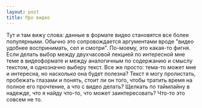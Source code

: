 ```yaml
---
layout: post
title: Про видео
---
```



Тут и там вижу слова: данные в формате видео становятся все более популярными. Обычно это сопровождается аргументами вроде "видео удобнее воспринимать, сел и смотри". По-моему, это какая-то фигня. Если делать выбор между двухчасовой лекцией по интересной мне теме в видеоформате и между аналогичным по содержанию и смыслу текстом, я однозначно выберу текст. Все же просто: тема-то может мне и интересна, но насколько она будет полезна? Текст я могу пролистать, пробежать глазами и понять, стоит ли он того, чтобы тратить время на полное его прочтение, а что с видео делать? Щелкать по таймлайну в надежде, что я найду что-то, что может заинтересовать? Что-то это совсем не то.